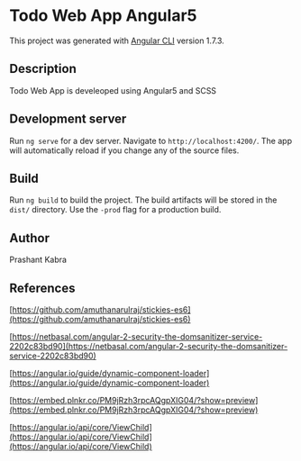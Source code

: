 # Todo Web App Angular5

This project was generated with [Angular CLI](https://github.com/angular/angular-cli) version 1.7.3.

## Description

Todo Web App is develeoped using Angular5 and SCSS

## Development server

Run `ng serve` for a dev server. Navigate to `http://localhost:4200/`. The app will automatically reload if you change any of the source files.

## Build

Run `ng build` to build the project. The build artifacts will be stored in the `dist/` directory. Use the `-prod` flag for a production build.

## Author

Prashant Kabra

## References

[https://github.com/amuthanarulraj/stickies-es6](https://github.com/amuthanarulraj/stickies-es6)

[https://netbasal.com/angular-2-security-the-domsanitizer-service-2202c83bd90](https://netbasal.com/angular-2-security-the-domsanitizer-service-2202c83bd90)

[https://angular.io/guide/dynamic-component-loader](https://angular.io/guide/dynamic-component-loader)

[https://embed.plnkr.co/PM9jRzh3rpcAQgpXIG04/?show=preview](https://embed.plnkr.co/PM9jRzh3rpcAQgpXIG04/?show=preview)

[https://angular.io/api/core/ViewChild](https://angular.io/api/core/ViewChild](https://angular.io/api/core/ViewChild)